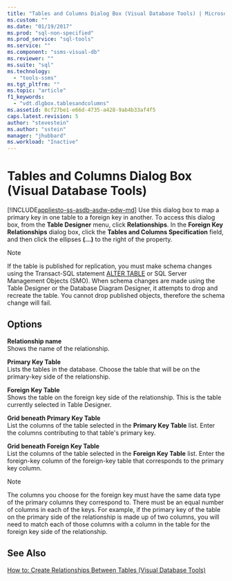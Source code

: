 ```yaml
---
title: "Tables and Columns Dialog Box (Visual Database Tools) | Microsoft Docs"
ms.custom: ""
ms.date: "01/19/2017"
ms.prod: "sql-non-specified"
ms.prod_service: "sql-tools"
ms.service: ""
ms.component: "ssms-visual-db"
ms.reviewer: ""
ms.suite: "sql"
ms.technology: 
  - "tools-ssms"
ms.tgt_pltfrm: ""
ms.topic: "article"
f1_keywords: 
  - "vdt.dlgbox.tablesandcolumns"
ms.assetid: 8cf27be1-e66d-4735-a428-9ab4b33af4f5
caps.latest.revision: 5
author: "stevestein"
ms.author: "sstein"
manager: "jhubbard"
ms.workload: "Inactive"
---
```

# Tables and Columns Dialog Box (Visual Database Tools)
[!INCLUDE[appliesto-ss-asdb-asdw-pdw-md](../../includes/appliesto-ss-asdb-asdw-pdw-md.md)]
Use this dialog box to map a primary key in one table to a foreign key in another. To access this dialog box, from the **Table Designer** menu, click **Relationships**. In the **Foreign Key Relationships** dialog box, click the **Tables and Columns Specification** field, and then click the ellipses **(…)** to the right of the property.  
  
> [!NOTE]  
> If the table is published for replication, you must make schema changes using the Transact-SQL statement [ALTER TABLE](http://msdn.microsoft.com/en-us/f1745145-182d-4301-a334-18f799d361d1) or SQL Server Management Objects (SMO). When schema changes are made using the Table Designer or the Database Diagram Designer, it attempts to drop and recreate the table. You cannot drop published objects, therefore the schema change will fail.  
  
## Options  
**Relationship name**  
Shows the name of the relationship.  
  
**Primary Key Table**  
Lists the tables in the database. Choose the table that will be on the primary-key side of the relationship.  
  
**Foreign Key Table**  
Shows the table on the foreign key side of the relationship. This is the table currently selected in Table Designer.  
  
**Grid beneath Primary Key Table**  
List the columns of the table selected in the **Primary Key Table** list. Enter the columns contributing to that table's primary key.  
  
**Grid beneath Foreign Key Table**  
List the columns of the table selected in the **Foreign Key Table** list. Enter the foreign-key column of the foreign-key table that corresponds to the primary key column.  
  
> [!NOTE]  
> The columns you choose for the foreign key must have the same data type of the primary columns they correspond to. There must be an equal number of columns in each of the keys. For example, if the primary key of the table on the primary side of the relationship is made up of two columns, you will need to match each of those columns with a column in the table for the foreign key side of the relationship.  
  
## See Also  
[How to: Create Relationships Between Tables (Visual Database Tools)](http://msdn.microsoft.com/en-us/867a54b8-5be4-46e6-9702-49ae6dabf67c)  
  
